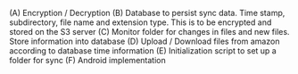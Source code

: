 (A) Encryption / Decryption
(B) Database to persist sync data. Time stamp, subdirectory, file name and extension type. This is to be encrypted and stored on the S3 server
(C) Monitor folder for changes in files and new files. Store information into database
(D) Upload / Download files from amazon according to database time information
(E) Initialization script to set up a folder for sync
(F) Android implementation
